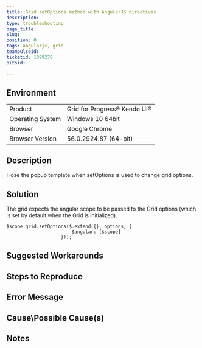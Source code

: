 ```yaml
---
title: Grid setOptions method with AngularJS directives
description: 
type: troubleshooting
page_title:
slug:
position: 0
tags: angularjs, grid
teampulseid:
ticketid: 1099270
pitsid:

---
```


## Environment
<table>
 <tr>
  <td>Product</td>
  <td>Grid for Progress® Kendo UI®</td>
 </tr>
 <tr>
  <td>Operating System</td>
  <td>Windows 10 64bit</td>
 </tr>
 <tr>
  <td>Browser</td>
  <td>Google Chrome</td>
 </tr>
 <tr>
  <td>Browser Version</td>
  <td>56.0.2924.87 (64-bit)</td>
 </tr>
</table>


## Description

I lose the popup template when setOptions is used to change grid options. 

## Solution

The grid expects the angular scope to be passed to the Grid options (which is set by default when the Grid is initialized).

```
$scope.grid.setOptions($.extend({}, options, {
                        $angular: [$scope]
                    }));
```

## Suggested Workarounds

## Steps to Reproduce

## Error Message

## Cause\Possible Cause(s)

## Notes
